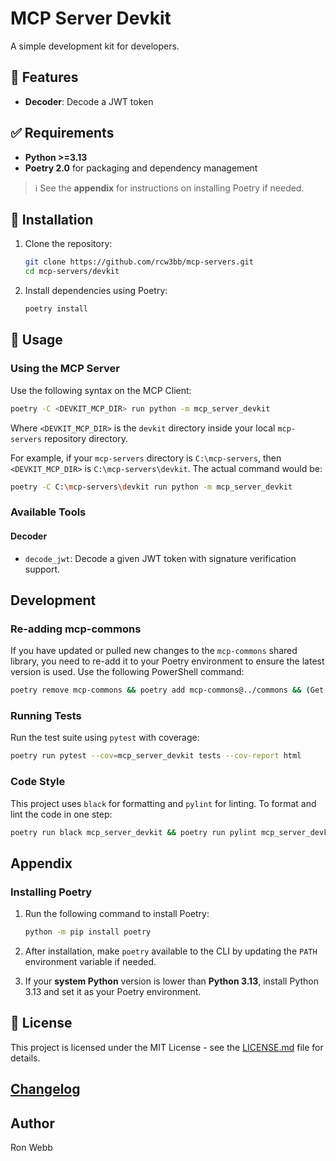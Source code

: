 
# MCP Server Devkit

A simple development kit for developers.

## :diamond_shape_with_a_dot_inside: Features

- **Decoder**: Decode a JWT token

## :white_check_mark: Requirements

- **Python >=3.13**
- **Poetry 2.0** for packaging and dependency management

> ℹ️  See the **appendix** for instructions on installing Poetry if needed.

## :hammer: Installation

1. Clone the repository:
   ```sh
   git clone https://github.com/rcw3bb/mcp-servers.git
   cd mcp-servers/devkit
   ```

2. Install dependencies using Poetry:
   ```sh
   poetry install
   ```

## :book: Usage

### Using the MCP Server


Use the following syntax on the MCP Client:
```sh
poetry -C <DEVKIT_MCP_DIR> run python -m mcp_server_devkit
```

Where `<DEVKIT_MCP_DIR>` is the `devkit` directory inside your local `mcp-servers` repository directory.

For example, if your `mcp-servers` directory is `C:\mcp-servers`, then `<DEVKIT_MCP_DIR>` is `C:\mcp-servers\devkit`. The actual command would be:

```sh
poetry -C C:\mcp-servers\devkit run python -m mcp_server_devkit
```

### Available Tools

#### Decoder

- `decode_jwt`: Decode a given JWT token with signature verification support.

## Development

### Re-adding mcp-commons

If you have updated or pulled new changes to the `mcp-commons` shared library, you need to re-add it to your Poetry environment to ensure the latest version is used. Use the following PowerShell command:

```sh
poetry remove mcp-commons && poetry add mcp-commons@../commons && (Get-Content pyproject.toml) -replace 'file:.*/commons','../commons' | Set-Content pyproject.toml
```

### Running Tests

Run the test suite using `pytest` with coverage:
```sh
poetry run pytest --cov=mcp_server_devkit tests --cov-report html
```

### Code Style

This project uses `black` for formatting and `pylint` for linting. To format and lint the code in one step:
```sh
poetry run black mcp_server_devkit && poetry run pylint mcp_server_devkit
```

## Appendix

### Installing Poetry

1. Run the following command to install Poetry:
   ```sh
   python -m pip install poetry
   ```

2. After installation, make `poetry` available to the CLI by updating the `PATH` environment variable if needed.

3. If your **system Python** version is lower than **Python 3.13**, install Python 3.13 and set it as your Poetry environment.

## :key: License

This project is licensed under the MIT License - see the [LICENSE.md](LICENSE.md) file for details.

## [Changelog](CHANGELOG.md)

## Author

Ron Webb
